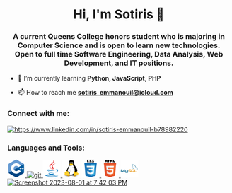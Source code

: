 <h1 align="center">Hi, I'm Sotiris 👋</h1>
<h3 align="center">A current Queens College honors student who is majoring in Computer Science and is open to learn new technologies. Open to full time Software Engineering, Data Analysis, Web Development, and IT positions. </h3>

- 🌱 I’m currently learning **Python, JavaScript, PHP**

- 📫 How to reach me **sotiris_emmanouil@icloud.com**

<h3 align="left">Connect with me:</h3>
<p align="left">
<a href="https://www.linkedin.com/in/sotiris-emmanouil-b78982220" target="blank"><img align="center" src="https://raw.githubusercontent.com/rahuldkjain/github-profile-readme-generator/master/src/images/icons/Social/linked-in-alt.svg" alt="https://www.linkedin.com/in/sotiris-emmanouil-b78982220" height="30" width="40" /></a>
</p>

<h3 align="left">Languages and Tools:</h3>
<p align="left"> <a href="https://www.w3schools.com/cpp/" target="_blank" rel="noreferrer"> <img src="https://raw.githubusercontent.com/devicons/devicon/master/icons/cplusplus/cplusplus-original.svg" alt="cplusplus" width="40" height="40"/> </a> <a href="https://git-scm.com/" target="_blank" rel="noreferrer"> <img src="https://www.vectorlogo.zone/logos/git-scm/git-scm-icon.svg" alt="git" width="40" height="40"/> </a> <a href="https://www.java.com" target="_blank" rel="noreferrer"> <img src="https://raw.githubusercontent.com/devicons/devicon/master/icons/java/java-original.svg" alt="java" width="40" height="40"/> </a> <a href="https://www.linux.org/" target="_blank" rel="noreferrer"> <img src="https://raw.githubusercontent.com/devicons/devicon/master/icons/linux/linux-original.svg" alt="linux" width="40" height="40"/></a> <a href="https://www.w3schools.com/css/" target="_blank" rel="noreferrer"> <img src="https://raw.githubusercontent.com/devicons/devicon/master/icons/css3/css3-original-wordmark.svg" alt="css3" width="40" height="40"/> </a> <a href="https://www.w3.org/html/" target="_blank" rel="noreferrer"> <img src="https://raw.githubusercontent.com/devicons/devicon/master/icons/html5/html5-original-wordmark.svg" alt="html5" width="40" height="40"/> </a> <a href="https://www.mysql.com/" target="_blank" rel="noreferrer"> <img src="https://raw.githubusercontent.com/devicons/devicon/master/icons/mysql/mysql-original-wordmark.svg" alt="mysql" width="40" height="40"/> </a>
<a href = https://learn.microsoft.com/en-us/office/vba/library-reference/concepts/getting-started-with-vba-in-office target="_blank" rel="noreferrer"> <img width="40" height = "40" alt="Screenshot 2023-08-01 at 7 42 03 PM" src="https://github.com/SotirisEmmanouil/SotirisEmmanouil/assets/108318635/a4510db2-9221-458a-ac7d-13456a619644">
 </a></p>
